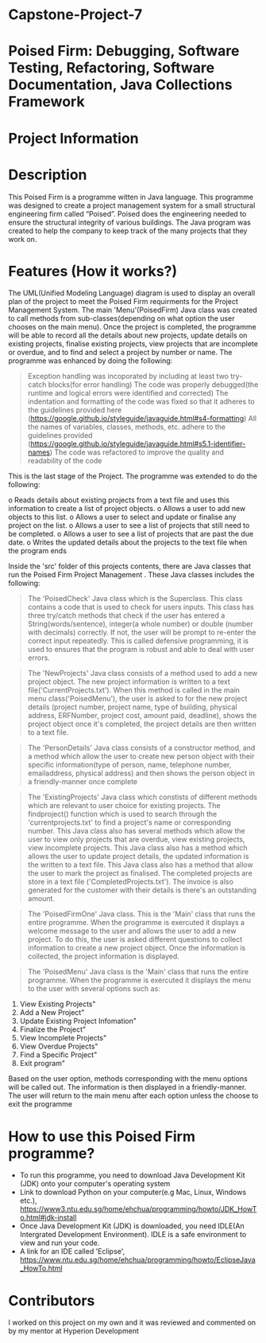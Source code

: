 # Capstone-Project-7
# Poised Firm: Debugging, Software Testing, Refactoring, Software Documentation, Java Collections Framework
# Project Information
# Description

This Poised Firm is a programme witten in Java language. This programme was designed to create a project management system for a small structural engineering firm called “Poised”.
Poised does the engineering needed to ensure the structural integrity of various buildings. The Java program was created to help the company to keep track of the many projects that they work on.

# Features (How it works?)

The UML(Unified Modeling Language) diagram is used to display an overall plan of the project to meet the Poised Firm requirments for the Project Management System. The main 'Menu'(PoisedFirm) Java class was created to call methods from sub-classes(depending on what option the user chooses on the main menu). Once the project is completed, the programme will be able to record all the details about new projects, update details on existing projects, finalise existing projects, view projects that are incomplete or overdue, and to find and select a project by number or name. The programme was enhanced by doing the following:

> Exception handling was incoporated by including at least two try-catch blocks(for error handling)
> The code was properly debugged(the runtime and logical errors were identified and corrected)
> The indentation and formatting of the code was fixed so that it adheres to the guidelines provided here (https://google.github.io/styleguide/javaguide.html#s4-formatting)
> All the names of variables, classes, methods, etc. adhere to the guidelines provided (https://google.github.io/styleguide/javaguide.html#s5.1-identifier-names)
> The code was refactored to improve the quality and readability of the code

This is the last stage of the Project. The programme was extended to do the following:

o Reads details about existing projects from a text file and uses this information to create a list of project objects.
o Allows a user to add new objects to this list.
o Allows a user to select and update or finalise any project on the list.
o Allows a user to see a list of projects that still need to be completed.
o Allows a user to see a list of projects that are past the due date.
o Writes the updated details about the projects to the text file when the program ends

Inside the 'src' folder of this projects contents, there are Java classes that run the  Poised Firm Project Management . These Java classes includes the following:


> The 'PoisedCheck' Java class which is the Superclass. This class contains a code that is used to check for users inputs. This class has three try/catch methods that check if the user has entered a String(words/sentence), integer(a whole number) or double (number with decimals) correctly. If not, the user will be prompt to re-enter the correct input repeatedly. This is called defensive programming, it is used to ensures that the program is robust and able to deal with user errors.

> The 'NewProjects' Java class consists of a method used to add a new project object. The new project information is written to a text file('CurrentProjects.txt'). When this method is called in the main menu class('PoisedMenu'), the user is asked to for the new project details (project number, project name, type of building, physical address, ERFNumber, project cost, amount paid, deadline), shows the project object once it's completed, the project details are then written to a text file.

> The 'PersonDetails' Java class consists of a constructor method, and a method which allow the user to create new person object with their specific information(type of person, name, telephone number, emailaddress, physical address) and then shows the person object in a friendly-manner once complete

> The 'ExistingProjects' Java class which constists of different methods which are relevant to user choice for existing projects. The findproject() function which is used to search through the 'currentprojects.txt' to find a project's name or corresponding number. This Java class also has several methods which allow the user to view only projects that are overdue, view existing projects, view incomplete projects. This Java class also has a method which allows the user to update project details, the updated information is the written to a text file. This Java class also has a method that allow the user to mark the project as finalised. The completed projects are store in a text file ('CompletedProjects.txt'). The invoice is also generated for the customer with their details is there's an outstanding amount.

> The 'PoisedFirmOne' Java class. This is the 'Main' class that runs the entire programme. When the programme is exercuted it displays a welcome message to the user and allows the   user to add a new project. To do this, the user is asked different questions to collect information to create a new project object. Once the information is collected, the       project information is displayed.

> The 'PoisedMenu' Java class is the 'Main' class that runs the entire programme. When the programme is exercuted it displays the menu to the user with several options such as:

1. View Existing Projects"
2. Add a New Project"
3. Update Existing Project Infomation"
4. Finalize the Project"
5. View Incomplete Projects"
6. View Overdue Projects"
7. Find a Specific Project"
8. Exit program"

Based on the user option, methods corresponding with the menu options will be called out. The information is then displayed in a friendly-manner. The user will return to the main menu after each option unless the choose to exit the programme

# How to use this Poised Firm programme?

* To run this programme, you need to download Java Development Kit (JDK) onto your computer's operating system 
* Link to download Python on your computer(e.g Mac, Linux, Windows etc.), https://www3.ntu.edu.sg/home/ehchua/programming/howto/JDK_HowTo.html#jdk-install
* Once Java Development Kit (JDK) is downloaded, you need IDLE(An Intergrated Development Environment). IDLE is a safe environment to view and run your code. 
*  A link for an IDE called 'Eclipse', https://www.ntu.edu.sg/home/ehchua/programming/howto/EclipseJava_HowTo.html 

# Contributors

I worked on this project on my own and it was reviewed and commented on by my mentor at Hyperion Development

